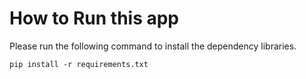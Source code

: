 # How to Run this app

Please run the following command to install the dependency libraries.

```
pip install -r requirements.txt
```
